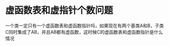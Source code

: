 # 虚函数表和虚指针个数问题
一个类一定只有一个虚函数表和虚函数指针吗，如果现在有两个基类A和B，子类C同时集成了AB，并且AB都有虚函数，这时候C的虚函数表和虚函数指针是什么情况
<!--stackedit_data:
eyJoaXN0b3J5IjpbMTk4NjAzNzAxNF19
-->